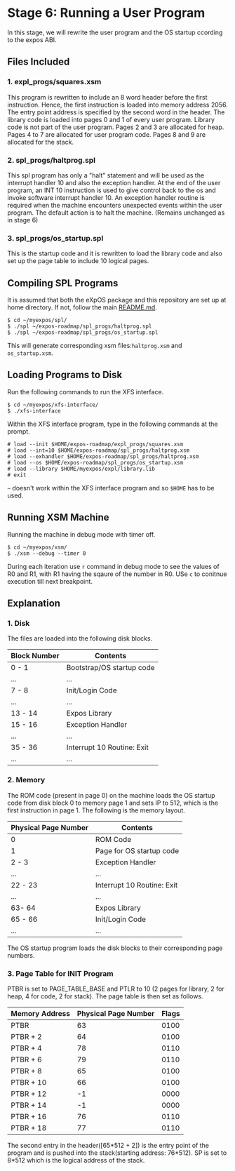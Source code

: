 # Stage 6: Running a User Program

In this stage, we will rewrite the user program and the OS startup ccording to the expos ABI.

## Files Included

### 1. expl_progs/squares.xsm

This program is rewritten to include an 8 word header before the first instruction. Hence, the first instruction is loaded into memory address 2056. The entry point address is specified by the second word in the header. The library code is loaded into pages 0 and 1 of every user program. Library code is not part of the user program. Pages 2 and 3 are allocated for heap. Pages 4 to 7 are allocated for user program code. Pages 8 and 9 are allocated for the stack.

### 2. spl_progs/haltprog.spl

This spl program has only a "halt" statement and will be used as the interrupt handler 10 and also the exception handler. At the end of the user program, an INT 10 instruction is used to give control back to the os and invoke software interrupt handler 10. An exception handler routine is required when the machine encounters unexpected events within the user program. The default action is to halt the machine. (Remains unchanged as in stage 6)

### 3. spl_progs/os_startup.spl

This is the startup code and it is rewritten to load the library code and also set up the page table to include 10 logical pages.

## Compiling SPL Programs

It is assumed that both the eXpOS package and this repository are set up at home directory. If not, follow the main [README.md](/README.md).

```
$ cd ~/myexpos/spl/
$ ./spl ~/expos-roadmap/spl_progs/haltprog.spl
$ ./spl ~/expos-roadmap/spl_progs/os_startup.spl
```

This will generate corresponding xsm files:`haltprog.xsm` and `os_startup.xsm`.

## Loading Programs to Disk

Run the following commands to run the XFS interface.

```
$ cd ~/myexpos/xfs-interface/
$ ./xfs-interface
```

Within the XFS interface program, type in the following commands at the prompt.

```
# load --init $HOME/expos-roadmap/expl_progs/squares.xsm
# load --int=10 $HOME/expos-roadmap/spl_progs/haltprog.xsm
# load --exhandler $HOME/expos-roadmap/spl_progs/haltprog.xsm
# load --os $HOME/expos-roadmap/spl_progs/os_startup.xsm
# load --library $HOME/myexpos/expl/library.lib
# exit
```

`~` doesn't work within the XFS interface program and so `$HOME` has to be used.

## Running XSM Machine

Running the machine in debug mode with timer off.

```
$ cd ~/myexpos/xsm/
$ ./xsm --debug --timer 0
```

During each iteration use `r` command in debug mode to see the values of R0 and R1, with R1 having the sqaure of the number in R0. USe `c` to conitnue execution till next breakpoint.

## Explanation

### 1. Disk

The files are loaded into the following disk blocks.

| Block Number | Contents |
|---|---|
| 0 - 1 | Bootstrap/OS startup code |
| ... | ... |
| 7 - 8 | Init/Login Code |
| ... | ... |
| 13 - 14 | Expos Library |
| 15 - 16 | Exception Handler |
| ... | ... |
| 35 - 36 | Interrupt 10 Routine: Exit |
| ... | ... |

### 2. Memory

The ROM code (present in page 0) on the machine loads the OS startup code from disk block 0 to memory page 1 and sets IP to 512, which is the first instruction in page 1. The following is the memory layout.

| Physical Page Number | Contents |
|---|---|
| 0 | ROM Code |
| 1 | Page for OS startup code |
| 2 - 3 | Exception Handler |
| ... | ... |
| 22 - 23 | Interrupt 10 Routine: Exit |
| ... | ... |
| 63- 64 | Expos Library |
| 65 - 66 | Init/Login Code |
| ... | ... |

The OS startup program loads the disk blocks to their corresponding page numbers.

### 3. Page Table for INIT Program

PTBR is set to PAGE_TABLE_BASE and PTLR to 10 (2 pages for library, 2 for heap, 4 for code, 2 for stack). The page table is then set as follows.

| Memory Address | Physical Page Number | Flags |
|---|---|---|
| PTBR | 63 | 0100 |
| PTBR + 2 | 64 | 0100 |
| PTBR + 4 | 78 | 0110 |
| PTBR + 6 | 79 | 0110 |
| PTBR + 8 | 65 | 0100 |
| PTBR + 10 | 66 | 0100 |
| PTBR + 12 | -1 | 0000 |
| PTBR + 14 | -1 | 0000 |
| PTBR + 16 | 76 | 0110 |
| PTBR + 18 | 77 | 0110 |

The second entry in the header([65\*512 + 2]) is the entry point of the program and is pushed into the stack(starting address: 76\*512). SP is set to 8\*512 which is the logical address of the stack.
